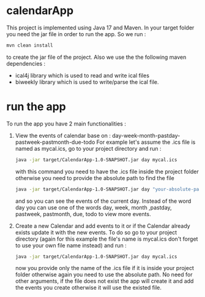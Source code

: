 # calendarApp

This project is implemented using Java 17 and Maven. In your target folder you need the jar file in order to 
run the app. So we run : 
```bash 
mvn clean install
``` 
to create the jar file of the project. Also we use the
the following maven dependencies : 
- ical4j library which is used to read and write ical files
- biweekly library which is used to write/parse the ical file.

# run the app

To run the app you have 2 main functionalities : 

1) View the events of calendar base on : day-week-month-pastday-pastweek-pastmonth-due-todo
   For example let's assume the .ics file is named as mycal.ics, go to your project directory and run :
   ```bash
   java -jar target/CalendarApp-1.0-SNAPSHOT.jar day mycal.ics
   ```
   with this command you need to have the .ics file
   inside the project folder otherwise you need to provide the absolute path to find the file
   ```bash
   java -jar target/CalendarApp-1.0-SNAPSHOT.jar day "your-absolute-path-to-the-.ics"
   ```
   and so you can see the events of the current day. Instead of the word day you can use one of the words day, week, month
   ,pastday, pastweek, pastmonth, due, todo to view more events.

3) Create a new Calendar and add events to it or if the Calendar already exists update it with the new events. To do so go to your
   project directory (again for this example the file's name is mycal.ics don't forget to use your own file name instead) and run :
   ```bash
   java -jar target/CalendarApp-1.0-SNAPSHOT.jar day mycal.ics
   ```
   now you provide only the name of the .ics file if it is inside your project folder otherwise again you need to use the
   absolute path. No need for other arguments, if the file does not exist the app will create it and add the events you create
   otherwise it will use the existed file.
   
   
